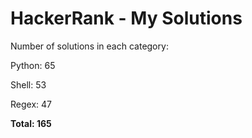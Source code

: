 # HackerRank - My Solutions

Number of solutions in each category:

Python: 65

Shell: 53

Regex: 47

**Total: 165**

